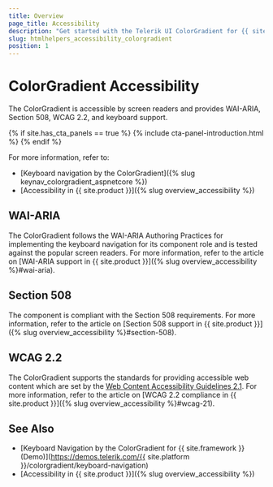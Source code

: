 ```yaml
---
title: Overview
page_title: Accessibility
description: "Get started with the Telerik UI ColorGradient for {{ site.framework }} and learn about its accessibility support for WAI-ARIA, Section 508, and WCAG 2.2."
slug: htmlhelpers_accessibility_colorgradient
position: 1
---
```


# ColorGradient Accessibility

The ColorGradient is accessible by screen readers and provides WAI-ARIA, Section 508, WCAG 2.2, and keyboard support.

{% if site.has_cta_panels == true %}
{% include cta-panel-introduction.html %}
{% endif %}

For more information, refer to:

* [Keyboard navigation by the ColorGradient]({% slug keynav_colorgradient_aspnetcore %})
* [Accessibility in {{ site.product }}]({% slug overview_accessibility %})

## WAI-ARIA

The ColorGradient follows the WAI-ARIA Authoring Practices for implementing the keyboard navigation for its component role and is tested against the popular screen readers. For more information, refer to the article on [WAI-ARIA support in {{ site.product }}]({% slug overview_accessibility %}#wai-aria).

## Section 508

The component is compliant with the Section 508 requirements. For more information, refer to the article on [Section 508 support in {{ site.product }}]({% slug overview_accessibility %}#section-508).

## WCAG 2.2

The ColorGradient supports the standards for providing accessible web content which are set by the [Web Content Accessibility Guidelines 2.1](https://www.w3.org/TR/WCAG/). For more information, refer to the article on [WCAG 2.2 compliance in {{ site.product }}]({% slug overview_accessibility %}#wcag-21).


## See Also

* [Keyboard Navigation by the ColorGradient for {{ site.framework }} (Demo)](https://demos.telerik.com/{{ site.platform }}/colorgradient/keyboard-navigation)
* [Accessibility in {{ site.product }}]({% slug overview_accessibility %})
